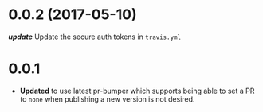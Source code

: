 # 0.0.2 (2017-05-10)
***update*** Update the secure auth tokens in `travis.yml`


# 0.0.1
* **Updated** to use latest pr-bumper which supports being able to set a PR to `none` when publishing a new version is not desired.

